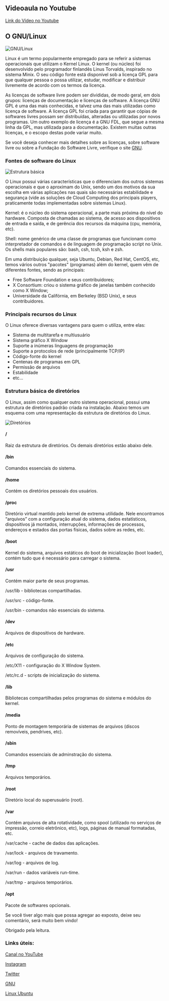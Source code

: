 ## Videoaula no Youtube

[Link do Vídeo no Youtube](https://youtu.be/BiU0W38puqA)

## O GNU/Linux

![GNU/Linux](https://smartcontacts.com.br/assets/img/tux.png)

Linux é um termo popularmente empregado para se referir a sistemas operacionais que utilizam o Kernel Linux. O kernel (ou núcleo) foi desenvolvido pelo programador finlandês Linus Torvalds, inspirado no sistema Minix. O seu código fonte está disponível sob a licença GPL para que qualquer pessoa o possa utilizar, estudar, modificar e distribuir livremente de acordo com os termos da licença.

As licenças de software livre podem ser divididas, de modo geral, em dois grupos: licenças de documentação e licenças de software. A licença GNU GPL é uma das mais conhecidas, e talvez uma das mais utilizadas como licença de software. A licença GPL foi criada para garantir que cópias de softwares livres possam ser distribuídas, alteradas ou utilizadas por novos programas. Um outro exemplo de licença é a GNU FDL, que segue a mesma linha da GPL, mas utilizada para a documentação. Existem muitas outras licenças, e o escopo destas pode variar muito.

Se você deseja conhecer mais detalhes sobre as licenças, sobre software livre ou sobre a Fundação do Software Livre, verifique o site [GNU](http://www.gnu.org).

### Fontes de software do Linux

![Estrutura básica](https://smartcontacts.com.br/assets/img/shell.jpg)

O Linux possui várias características que o diferenciam dos outros sistemas operacionais e que o aproximam do Unix, sendo um dos motivos da sua escolha em várias aplicações nas quais são necessárias estabilidade e segurança (vide as soluções de Cloud Computing dos principais players, praticamente todas implementadas sobre sistemas Linux).

Kernel: é o núcleo do sistema operacional, a parte mais próxima do nível do hardware. Composta de chamadas ao sistema, de acesso aos dispositivos de entrada e saída, e de gerência dos recursos da máquina (cpu, memória, etc).

Shell: nome genérico de uma classe de programas que funcionam como interpretador de comandos e de linguagem de programação script no Unix. Os shells mais populares são: bash, csh, tcsh, ksh e zsh.

Em uma distribuição qualquer, seja Ubuntu, Debian, Red Hat, CentOS, etc, temos vários outros "pacotes" (programas) além do kernel, quem vêm de diferentes fontes, sendo as principais:

- Free Software Foundation e seus contribuidores;
- X Consortium: criou o sistema gráfico de janelas também conhecido como X Window;
- Universidade da Califórnia, em Berkeley (BSD Unix), e seus contribuidores.

### Principais recursos do Linux

O Linux oferece diversas vantagens para quem o utiliza, entre elas:

- Sistema de multitarefa e multiusuário
- Sistema gráfico X Window
- Suporte a inúmeras linguagens de programação
- Suporte a protocolos de rede (principalmente TCP/IP)
- Código-fonte do kernel
- Centenas de programas em GPL
- Permissão de arquivos
- Estabilidade
- etc...

### Estrutura básica de diretórios

O Linux, assim como qualquer outro sistema operacional, possui uma estrutura de diretórios padrão criada na instalação. Abaixo temos um esquema com uma representação da estrutura de diretórios do Linux.

![Diretórios](https://smartcontacts.com.br/assets/img/diretorios.jpg)

#### /

Raiz da estrutura de diretórios. Os demais diretórios estão abaixo dele.

#### /bin

Comandos essenciais do sistema.

#### /home

Contém os diretórios pessoais dos usuários.

#### /proc

Diretório virtual mantido pelo kernel de extrema utilidade. Nele encontramos “arquivos” com a configuração atual do sistema, dados estatísticos, dispositivos já montados, interrupções, informações de processos, endereços e estados das portas físicas, dados sobre as redes, etc.

#### /boot

Kernel do sistema, arquivos estáticos do boot de inicialização (boot loader), contém tudo que é necessário para carregar o sistema.

#### /usr

Contém maior parte de seus programas.

/usr/lib - bibliotecas compartilhadas.

/usr/src - código-fonte.

/usr/bin - comandos não essenciais do sistema.

#### /dev

Arquivos de dispositivos de hardware.

#### /etc

Arquivos de configuração do sistema.

/etc/X11 - configuração do X Window System.

/etc/rc.d - scripts de inicialização do sistema.

#### /lib

Bibliotecas compartilhadas pelos programas do sistema e módulos do kernel.

#### /media 

Ponto de montagem temporária de sistemas de arquivos (discos removíveis, pendrives, etc).

#### /sbin 

Comandos essenciais de adminstração do sistema.

#### /tmp 

Arquivos temporários.

#### /root

Diretório local do superusuário (root).

#### /var 

Contém arquivos de alta rotatividade, como spool (utilizado no serviços de impressão, correio eletrônico, etc), logs, páginas de manual formatadas, etc.

/var/cache - cache de dados das aplicações.

/var/lock - arquivos de travamento.

/var/log - arquivos de log.

/var/run - dados variáveis run-time.

/var/tmp - arquivos temporários.

#### /opt

Pacote de softwares opcionais.


Se você tiver algo mais que possa agregar ao exposto, deixe seu comentário, será muito bem vindo!

Obrigado pela leitura.

### Links úteis:

[Canal no YouTube](https://www.youtube.com/channel/UCC6ue986efLUHRuqGiIfuwQ/featured?view_as=public)

[Instagram](https://www.instagram.com/smartcontacts/)

[Twitter](https://twitter.com/@ContactsSmart)

[GNU](http://www.gnu.org)

[Linux Ubuntu](https://ubuntu.com/)
